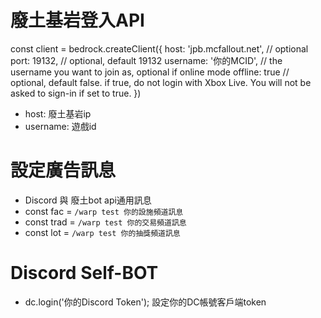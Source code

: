 # 廢土基岩登入API
const client = bedrock.createClient({
    host: 'jpb.mcfallout.net',   // optional
    port: 19132,         // optional, default 19132
    username: '你的MCID',   // the username you want to join as, optional if online mode
    offline: true       // optional, default false. if true, do not login with Xbox Live. You will not be asked to sign-in if set to true.
})

* host: 廢土基岩ip
* username: 遊戲id


# 設定廣告訊息
* Discord 與 廢土bot api通用訊息
* const fac = `/warp test 你的設施頻道訊息`
* const trad = `/warp test 你的交易頻道訊息`
* const lot = `/warp test 你的抽獎頻道訊息`

# Discord Self-BOT
* dc.login('你的Discord Token'); 設定你的DC帳號客戶端token
